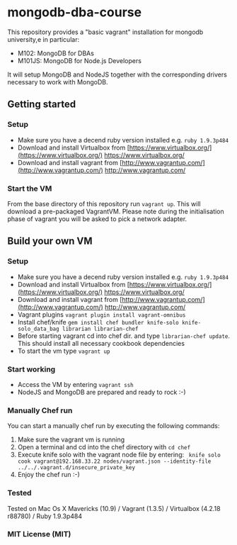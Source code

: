 mongodb-dba-course
==================

This repository provides a "basic vagrant" installation for mongodb university,e in particular:

* M102: MongoDB for DBAs
* M101JS: MongoDB for Node.js Developers

It will setup MongoDB and NodeJS together with the corresponding drivers necessary to work with MongoDB.

## Getting started

### Setup

* Make sure you have a decend ruby version installed e.g. `ruby 1.9.3p484`
* Download and install Virtualbox from [https://www.virtualbox.org/](https://www.virtualbox.org/) https://www.virtualbox.org/
* Download and install vagrant from [http://www.vagrantup.com/](http://www.vagrantup.com/) http://www.vagrantup.com/

### Start the VM

From the base directory of this repository run `vagrant up`. This will download a pre-packaged VagrantVM. Please note during the
initialisation phase of vagrant you will be asked to pick a network adapter.

## Build your own VM

### Setup

* Make sure you have a decend ruby version installed e.g. `ruby 1.9.3p484`
* Download and install Virtualbox from [https://www.virtualbox.org/](https://www.virtualbox.org/) https://www.virtualbox.org/
* Download and install vagrant from [http://www.vagrantup.com/](http://www.vagrantup.com/) http://www.vagrantup.com/
* Vagrant plugins `vagrant plugin install vagrant-omnibus`
* Install chef/knife `gem install chef bundler knife-solo knife-solo_data_bag librarian librarian-chef`
* Before starting vagrant cd into chef dir. and type `librarian-chef update`. This should install all necessary cookbook dependencies
* To start the vm type `vagrant up`

### Start working

* Access the VM by entering `vagrant ssh`
* NodeJS and MongoDB are prepared and ready to rock :-)

### Manually Chef run
You can start a manually chef run by executing the following commands:

1. Make sure the vagrant vm is running
2. Open a terminal and cd into the chef directory with `cd chef`
3. Execute knife solo with the vagrant node file by entering: ` knife solo cook vagrant@192.168.33.22 nodes/vagrant.json --identity-file ../../.vagrant.d/insecure_private_key`
4. Enjoy the chef run :-)

### Tested
Tested on Mac Os X Mavericks (10.9) / Vagrant (1.3.5) / Virtualbox (4.2.18 r88780) / Ruby 1.9.3p484

### MIT License (MIT)
